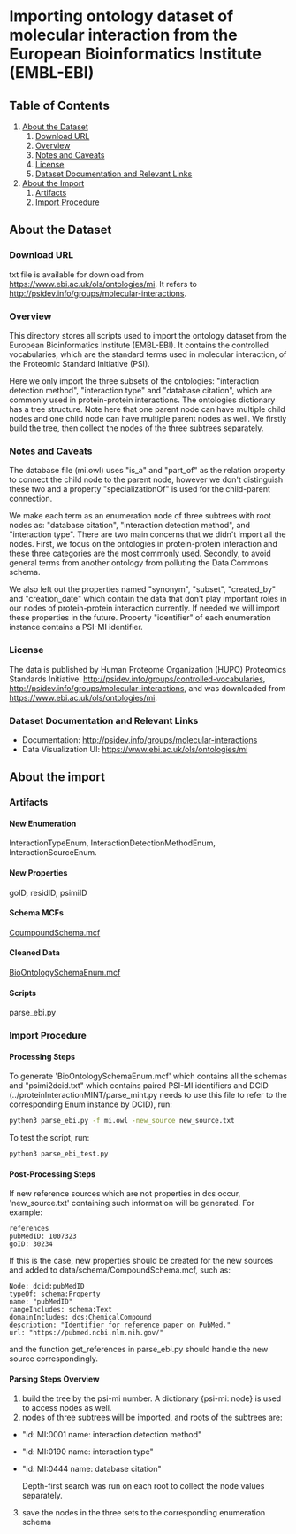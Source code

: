 # Importing ontology dataset of molecular interaction from the European Bioinformatics Institute (EMBL-EBI)

## Table of Contents

1. [About the Dataset](#about-the-dataset)
    1. [Download URL](#download-url)
    2. [Overview](#overview)
    3. [Notes and Caveats](#notes-and-caveats)
    4. [License](#license)
    5. [Dataset Documentation and Relevant Links](#dataset-documentation-and-relevant-links)
2. [About the Import](#about-the-import)
    1. [Artifacts](#artifacts)
    2. [Import Procedure](#import-procedure)


## About the Dataset

### Download URL

txt file is available for download from
https://www.ebi.ac.uk/ols/ontologies/mi. It refers to http://psidev.info/groups/molecular-interactions. 

### Overview

This directory stores all scripts used to import the ontology dataset from the European Bioinformatics Institute (EMBL-EBI). It contains the controlled vocabularies, which are the standard terms used in molecular interaction, of the Proteomic Standard Initiative (PSI).  

Here we only import the three subsets of the ontologies: "interaction detection method", "interaction type" and "database citation", which are commonly used in protein-protein interactions. The ontologies dictionary has a tree structure. Note here that one parent node can have multiple child nodes and one child node can have multiple parent nodes as well. We firstly build the tree, then collect the nodes of the three subtrees separately.  

### Notes and Caveats

The database file (mi.owl) uses "is_a" and "part_of" as the relation property to connect the child node to the parent node, however we don't distinguish these two and a property "specializationOf" is used for the child-parent connection.

We make each term as an enumeration node of three subtrees with root nodes as: "database citation", "interaction detection method", and "interaction type". There are two main concerns that we didn't import all the nodes. First, we focus on the ontologies in protein-protein interaction and these three categories are the most commonly used. Secondly, to avoid general terms from another ontology from polluting the Data Commons schema. 

We also left out the properties named "synonym", "subset", "created_by" and "creation_date" which contain the data that don't play important roles in our nodes of protein-protein interaction currently. If needed we will import these properties in the future. Property "identifier" of each enumeration instance contains a PSI-MI identifier. 

### License

The data is published by Human Proteome Organization (HUPO) Proteomics Standards Initiative. http://psidev.info/groups/controlled-vocabularies, http://psidev.info/groups/molecular-interactions, and was downloaded from https://www.ebi.ac.uk/ols/ontologies/mi.

### Dataset Documentation and Relevant Links

- Documentation: http://psidev.info/groups/molecular-interactions
- Data Visualization UI: https://www.ebi.ac.uk/ols/ontologies/mi

## About the import

### Artifacts

#### New Enumeration

InteractionTypeEnum, InteractionDetectionMethodEnum, InteractionSourceEnum.

#### New Properties

goID, residID, psimiID 

#### Schema MCFs

[CoumpoundSchema.mcf](https://github.com/datacommonsorg/data/blob/master/schema/CompoundSchema.mcf) 

#### Cleaned Data

[BioOntologySchemaEnum.mcf](https://github.com/datacommonsorg/data/blob/master/schema/BioOntologySchemaEnum.mcf) 

#### Scripts 

parse_ebi.py

### Import Procedure

#### Processing Steps 

To generate 'BioOntologySchemaEnum.mcf' which contains all the schemas and "psimi2dcid.txt" which contains paired PSI-MI identifiers and DCID (../proteinInteractionMINT/parse_mint.py needs to use this file to refer to the corresponding Enum instance by DCID), run:

```bash
python3 parse_ebi.py -f mi.owl -new_source new_source.txt
```

To test the script, run:

```bash
python3 parse_ebi_test.py
```

#### Post-Processing Steps 

If new reference sources which are not properties in dcs occur, 'new_source.txt' containing such information will be generated. For example: 

```
references
pubMedID: 1007323
goID: 30234
```

If this is the case, new properties should be created for the new sources and added to data/schema/CompoundSchema.mcf, such as:

```
Node: dcid:pubMedID
typeOf: schema:Property
name: "pubMedID"
rangeIncludes: schema:Text
domainIncludes: dcs:ChemicalCompound
description: "Identifier for reference paper on PubMed."
url: "https://pubmed.ncbi.nlm.nih.gov/"
```
and the function get_references in parse_ebi.py should handle the new source correspondingly.

#### Parsing Steps Overview

1. build the tree by the psi-mi number. A dictionary {psi-mi: node} is used to access nodes as well. 
2. nodes of three subtrees will be imported, and roots of the subtrees are:
- "id: MI:0001 name: interaction detection method" 
- "id: MI:0190 name: interaction type"  
- "id: MI:0444 name: database citation" 

  Depth-first search was run on each root to collect the node values separately.

3. save the nodes in the three sets to the corresponding enumeration schema



